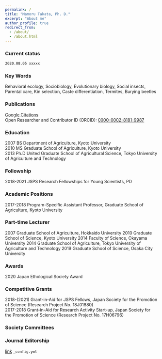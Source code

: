 ```yaml
---
permalink: /
title: "Mamoru Takata, Ph. D."
excerpt: "About me"
author_profile: true
redirect_from: 
  - /about/
  - /about.html
---
```


### Current status
```markdown
2020.08.05 xxxxx
```

### Key Words
Behavioral ecology, Sociobiology, Evolutionary biology, Social insects, Parental care, Kin selection, Caste differentiation, Termites, Burying beetles

### Publications
[Google Citations](https://scholar.google.com/citations?user=1fHBRKMAAAAJ)  
Open Researcher and Contributor ID (ORCID): [0000-0002-8181-9987](https://orcid.org/0000-0002-8181-9987)  

### Education
2007     BS Department of Agriculture, Kyoto University  
2010     MS Graduate School of Agriculture, Kyoto University  
2013     Ph.D United Graduate School of Agricultural Science, Tokyo University of Agriculture and Technology  

### Followship
2018-2021     JSPS Research Fellowships for Young Scientists, PD

### Academic Positions
2017-2018  Program-Specific Assistant Professor, Graduate School of Agriculture, Kyoto University

### Part-time Lecturer
2007     Graduate School of Agriculture, Hokkaido University
2010     Graduate School of Science, Kyoto University
2014     Faculty of Science, Okayama University
2014     Graduate School of Agriculture, Tokyo University of Agriculture and Technology
2019     Graduate School of Science, Osaka City University

### Awards
2020     Japan Ethological Society Award

### Competitive Grants
2018-(2021) Grant-in-Aid for JSPS Fellows, Japan Society for the Promotion of Science (Research Project No. 18J01880)  
2017-2018 Grant-in-Aid for Research Activity Start-up, Japan Society for the Promotion of Science (Research Project No. 17H06796)

### Society Committees

### Journal Editorship


[link](https://xxxx)
 `_config.yml`
